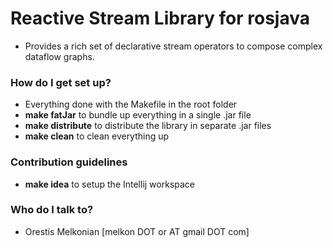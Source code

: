 # Reactive Stream Library for rosjava #

* Provides a rich set of declarative stream operators to compose complex dataflow graphs.

### How do I get set up? ###

* Everything done with the Makefile in the root folder
* **make fatJar** to bundle up everything in a single .jar file  
* **make distribute** to distribute the library in separate .jar files
* **make clean** to clean everything up
### Contribution guidelines ###

* **make idea** to setup the Intellij workspace

### Who do I talk to? ###

* Orestis Melkonian [melkon DOT or AT gmail DOT com]